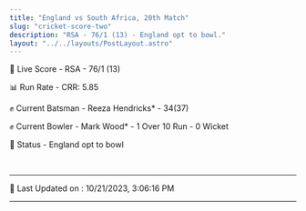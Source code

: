 ```yaml
---
title: "England vs South Africa, 20th Match"
slug: "cricket-score-two"
description: "RSA - 76/1 (13) - England opt to bowl."
layout: "../../layouts/PostLayout.astro"
---
```


🔴 Live Score - RSA - 76/1 (13)  

📊 Run Rate - CRR: 5.85  

✊ Current Batsman - Reeza Hendricks* - 34(37)  

✊ Current Bowler - Mark Wood* - 1 Over 10 Run - 0 Wicket  

📑 Status - England opt to bowl

<br />

***

📝 Last Updated on : 10/21/2023, 3:06:16 PM

***

